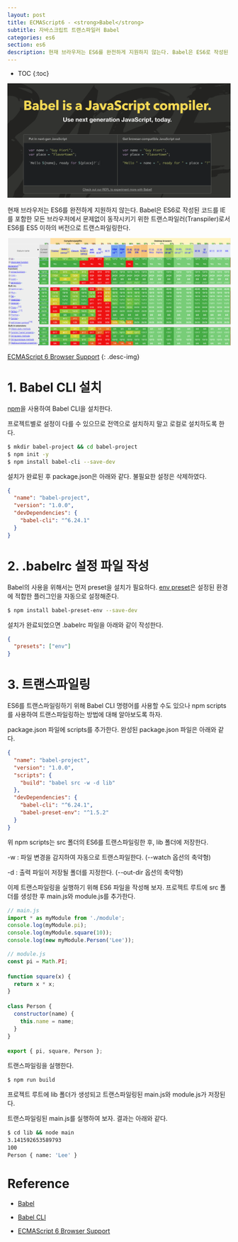 ```yaml
---
layout: post
title: ECMAScript6 - <strong>Babel</strong>
subtitle: 자바스크립트 트랜스파일러 Babel
categories: es6
section: es6
description: 현재 브라우저는 ES6를 완전하게 지원하지 않는다. Babel은 ES6로 작성된 코드를 IE를 포함한 모든 브라우저에서 문제없이 동작시키기 위한 트랜스파일러(Transpiler)로서 ES6를 ES5 이하의 버전으로 트랜스파일링한다.
---
```


* TOC
{:toc}

![es6 Logo](./img/babel-logo.png)

현재 브라우저는 ES6를 완전하게 지원하지 않는다. Babel은 ES6로 작성된 코드를 IE를 포함한 모든 브라우저에서 문제없이 동작시키기 위한 트랜스파일러(Transpiler)로서 ES6를 ES5 이하의 버전으로 트랜스파일링한다. 

![es6-browser-support](./img/es6-browser-support.png)

[ECMAScript 6 Browser Support](https://kangax.github.io/compat-table/es6/)
{: .desc-img}

# 1. Babel CLI 설치

[npm](./nodejs-basics#2-install)을 사용하여 Babel CLI을 설치한다.

프로젝트별로 설정이 다를 수 있으므로 전역으로 설치하지 말고 로컬로 설치하도록 한다. 

```bash
$ mkdir babel-project && cd babel-project
$ npm init -y
$ npm install babel-cli --save-dev
```

설치가 완료된 후 package.json은 아래와 같다. 불필요한 설정은 삭제하였다.

```json
{
  "name": "babel-project",
  "version": "1.0.0",
  "devDependencies": {
    "babel-cli": "^6.24.1"
  }
}
```

# 2. .babelrc 설정 파일 작성

Babel의 사용을 위해서는 먼저 preset을 설치가 필요하다. [env preset](https://babeljs.io/docs/plugins/preset-env/)은 설정된 환경에 적합한 플러그인을 자동으로 설정해준다.

```bash
$ npm install babel-preset-env --save-dev
```

설치가 완료되었으면 .babelrc 파일을 아래와 같이 작성한다.

```json
{
  "presets": ["env"]
}
```

# 3. 트랜스파일링

ES6를 트랜스파일링하기 위해 Babel CLI 명령어를 사용할 수도 있으나 npm scripts를 사용하여 트랜스파일링하는 방법에 대해 알아보도록 하자.

package.json 파일에 scripts를 추가한다. 완성된 package.json 파일은 아래와 같다.

```json
{
  "name": "babel-project",
  "version": "1.0.0",
  "scripts": {
    "build": "babel src -w -d lib"
  },
  "devDependencies": {
    "babel-cli": "^6.24.1",
    "babel-preset-env": "^1.5.2"
  }
}
```

위 npm scripts는 src 폴더의 ES6를 트랜스파일링한 후, lib 폴더에 저장한다. 

-w
: 파일 변경을 감지하여 자동으로 트랜스파일한다. (\-\-watch 옵션의 축약형)

-d
: 출력 파일이 저장될 폴더를 지정한다. (\-\-out-dir 옵션의 축약형)

이제 트랜스파일링을 실행하기 위해 ES6 파일을 작성해 보자. 프로젝트 루트에 src 폴더를 생성한 후 main.js와 module.js를 추가한다.

```javascript
// main.js
import * as myModule from './module';
console.log(myModule.pi);
console.log(myModule.square(10));
console.log(new myModule.Person('Lee'));
```

```javascript
// module.js
const pi = Math.PI;

function square(x) {
  return x * x;
}

class Person {
  constructor(name) {
    this.name = name;
  }
}

export { pi, square, Person };
```

트랜스파일링을 실행한다.

```bash
$ npm run build
```

프로젝트 루트에 lib 폴더가 생성되고 트랜스파일링된 main.js와 module.js가 저장된다. 

트랜스파일링된 main.js를 실행하여 보자. 결과는 아래와 같다.

```bash
$ cd lib && node main
3.141592653589793
100
Person { name: 'Lee' }
```

# Reference

* [Babel](https://babeljs.io/)

* [Babel CLI](https://babeljs.io/docs/usage/cli/)

* [ECMAScript 6 Browser Support](https://kangax.github.io/compat-table/es6/)

